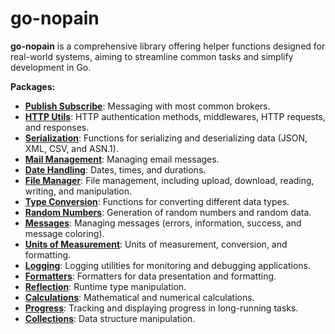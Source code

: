 # go-nopain

**go-nopain** is a comprehensive library offering helper functions designed for real-world systems, aiming to streamline common tasks and simplify development in Go.

**Packages:**
- [**Publish Subscribe**](/pubsub): Messaging with most common brokers.
- [**HTTP Utils**](/httputils): HTTP authentication methods, middlewares, HTTP requests, and responses.
- [**Serialization**](/serialization): Functions for serializing and deserializing data (JSON, XML, CSV, and ASN.1).
- [**Mail Management**](/mailer): Managing email messages.
- [**Date Handling**](/datetime): Dates, times, and durations.
- [**File Manager**](/filemanager): File management, including upload, download, reading, writing, and manipulation.
- [**Type Conversion**](/conversion): Functions for converting different data types.
- [**Random Numbers**](/random): Generation of random numbers and random data.
- [**Messages**](/messages): Managing messages (errors, information, success, and message coloring).
- [**Units of Measurement**](/units): Units of measurement, conversion, and formatting.
- [**Logging**](/logging): Logging utilities for monitoring and debugging applications.
- [**Formatters**](/formatter): Formatters for data presentation and formatting.
- [**Reflection**](/reflection): Runtime type manipulation.
- [**Calculations**](/calculations): Mathematical and numerical calculations.
- [**Progress**](/progress): Tracking and displaying progress in long-running tasks.
- [**Collections**](/collections): Data structure manipulation.